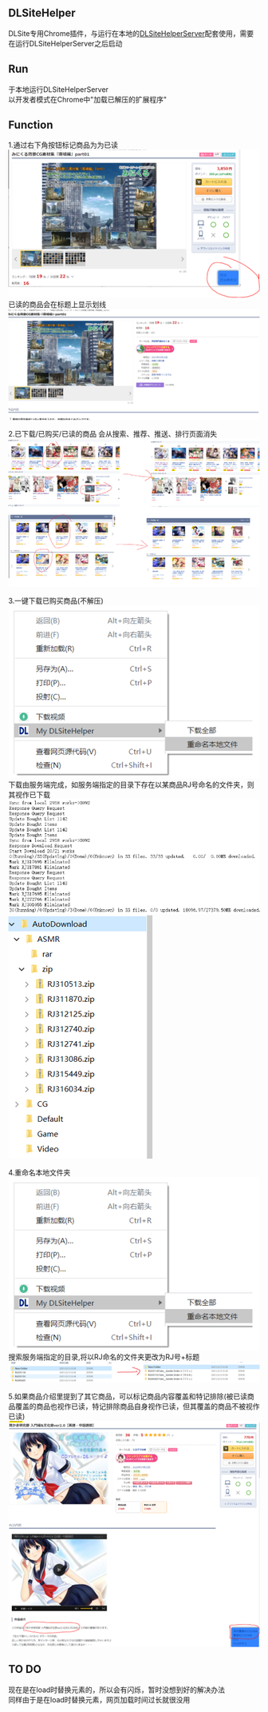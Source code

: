 ## DLSiteHelper  
DLSite专用Chrome插件，与运行在本地的[DLSiteHelperServer](https://github.com/xyzkljl1/DLSiteHelperServer)配套使用，需要在运行DLSiteHelperServer之后启动  

## Run  
于本地运行DLSiteHelperServer  
以开发者模式在Chrome中"加载已解压的扩展程序"

## Function  
1.通过右下角按钮标记商品为为已读  
![image](other/1.PNG)
已读的商品会在标题上显示划线  
![image](other/2.PNG)  

2.已下载/已购买/已读的商品 会从搜索、推荐、推送、排行页面消失  
![image](other/0.PNG)  

3.一键下载已购买商品(不解压)  
![image](other/4.PNG)  
下载由服务端完成，如服务端指定的目录下存在以某商品RJ号命名的文件夹，则其视作已下载
![image](other/5.PNG)
![image](other/6.PNG)  

4.重命名本地文件夹
![image](other/4.PNG)  
搜索服务端指定的目录,将以RJ命名的文件夹更改为RJ号+标题
![image](other/7.png)  

5.如果商品介绍里提到了其它商品，可以标记商品内容覆盖和特记排除(被已读商品覆盖的商品也视作已读，特记排除商品自身视作已读，但其覆盖的商品不被视作已读)  
![image](other/3.PNG)  


  
## TO DO  
现在是在load时替换元素的，所以会有闪烁，暂时没想到好的解决办法  
同样由于是在load时替换元素，网页加载时间过长就很没用